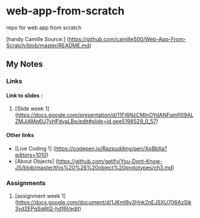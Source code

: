 # web-app-from-scratch

repo for web app from scratch

[handy Camille Source:] (https://github.com/camille500/Web-App-From-Scratch/blob/master/README.md)

## My Notes

### Links
#### Link to slides : 
1. [Slide week 1] (https://docs.google.com/presentation/d/11FI6NzCMlnOYdANFqmfl09ALZMJiAMo6U7yHFdvaLBo/edit#slide=id.gee5198529_0_57)

#### Other links 
- [Live Coding 1] (https://codepen.io/Razpudding/pen/XpBbXa?editors=1010)
- [About Objects] (https://github.com/getify/You-Dont-Know-JS/blob/master/this%20%26%20object%20prototypes/ch3.md)


### Assignments
1. [assignment week 1] (https://docs.google.com/document/d/1JKml6y3Hnk2nEJSXU706AzSik3yd2EPgSq6tQ-hd16I/edit)




